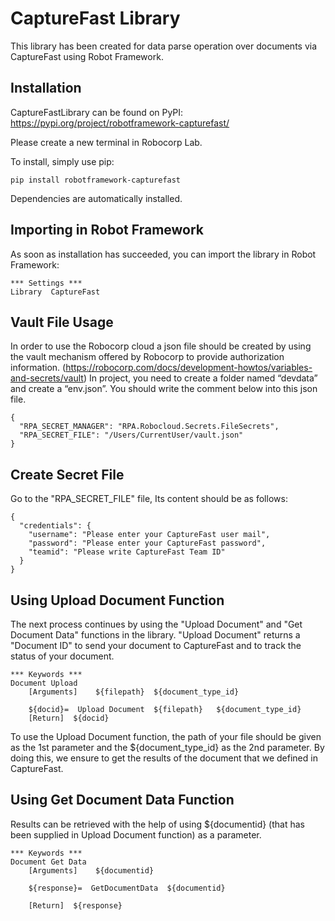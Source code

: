 # CaptureFast Library

This library has been created for data parse operation over documents via CaptureFast using Robot Framework.

## Installation

CaptureFastLibrary can be found on PyPI: https://pypi.org/project/robotframework-capturefast/

Please create a new terminal in Robocorp Lab.

To install, simply use pip:

```dos
pip install robotframework-capturefast
```

Dependencies are automatically installed.


## Importing in Robot Framework
As soon as installation has succeeded, you can import the library in Robot Framework:

```robot
*** Settings ***
Library  CaptureFast
```

## Vault File Usage

In order to use the Robocorp cloud a json file should be created by using the vault mechanism offered by Robocorp to provide authorization information. (https://robocorp.com/docs/development-howtos/variables-and-secrets/vault)
In project, you need to create a folder named “devdata” and create a “env.json”. You should write the comment below into this json file.

```vault
{
  "RPA_SECRET_MANAGER": "RPA.Robocloud.Secrets.FileSecrets",
  "RPA_SECRET_FILE": "/Users/CurrentUser/vault.json"
}
```

## Create Secret File

Go to the "RPA_SECRET_FILE" file, Its content should be as follows:

```secret
{
  "credentials": {
    "username": "Please enter your CaptureFast user mail",
    "password": "Please enter your CaptureFast password",
    "teamid": "Please write CaptureFast Team ID"
  }
}
```

## Using Upload Document Function

The next process continues by using the "Upload Document" and "Get Document Data" functions in the library.
"Upload Document" returns a "Document ID" to send your document to CaptureFast and to track the status of your document.

```upload
*** Keywords ***
Document Upload
    [Arguments]    ${filepath}  ${document_type_id}
    
    ${docid}=  Upload Document  ${filepath}   ${document_type_id}
    [Return]  ${docid}
```

To use the Upload Document function, the path of your file should be given as the 1st parameter and the ${document_type_id}  as the 2nd parameter.
By doing this, we ensure to get the results of the document that we defined in CaptureFast.

## Using Get Document Data Function

Results can be retrieved with the help of using ${documentid} (that has been supplied in Upload Document function) as a parameter. 

```upload
*** Keywords ***
Document Get Data
    [Arguments]    ${documentid}
    
    ${response}=  GetDocumentData  ${documentid}
    
    [Return]  ${response}
```

